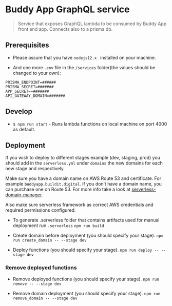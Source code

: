 # Buddy App GraphQL service

> Service that exposes GraphQL lambda to be consumed by Buddy App front end app. Connects also to a prisma db.

## Prerequisites

- Please assure that you have `nodejs12.x ` installed on your machine.

- And one more `.env` file in the `/services` folder(the values should be changed to your own):

```
PRISMA_ENDPOINT=######
PRISMA_SECRET=#######
APP_SECRET==#######
API_GATEWAY_DOMAIN=#######
```

## Develop

- ```$ npm run start``` - Runs lambda functions on local machine on port 4000 as default.

## Deployment

If you wish to deploy to different stages example (dev, staging, prod) you should add in the `serverless.yml` under `domains` the new domains for each new stage and respectively.

Make sure you have a domain name on AWS Route 53 and certificate. For example `buddyapp.buildit.digital`. If you don’t have a domain name, you can purchase one on Route 53. For more info take a look at [serverless-domain-manager](https://github.com/amplify-education/serverless-domain-manager#how-it-works).

Also make sure serverless framework as correct AWS credentials and required permissions configured.

- To generate .serverless folder that contains artifacts used for manual deployment run `.serverless` ```npm run build```

- Create domain before deployment (you should specify your stage). ```npm run create_domain -- --stage dev```

- Deploy functions (you should specify your stage). ```npm run deploy -- --stage dev```

### Remove deployed functions

- Remove deployed functions (you should specify your stage). ```npm run remove -- --stage dev```

- Remove domain deployment (you should specify your stage). ```npm run remove_domain -- --stage dev```


